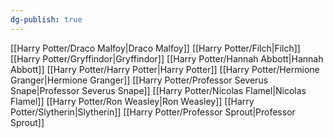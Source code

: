 ```yaml
---
dg-publish: true
---
```

[[Harry Potter/Draco Malfoy\|Draco Malfoy]]
[[Harry Potter/Filch\|Filch]]
[[Harry Potter/Gryffindor\|Gryffindor]]
[[Harry Potter/Hannah Abbott\|Hannah Abbott]]
[[Harry Potter/Harry Potter\|Harry Potter]]
[[Harry Potter/Hermione Granger\|Hermione Granger]]
[[Harry Potter/Professor Severus Snape\|Professor Severus Snape]]
[[Harry Potter/Nicolas Flamel\|Nicolas Flamel]]
[[Harry Potter/Ron Weasley\|Ron Weasley]]
[[Harry Potter/Slytherin\|Slytherin]]
[[Harry Potter/Professor Sprout\|Professor Sprout]]
